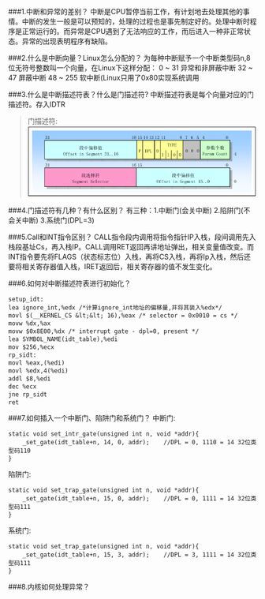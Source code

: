 ###1.中断和异常的差别？
中断是CPU暂停当前工作，有计划地去处理其他的事情。中断的发生一般是可以预知的，处理的过程也是事先制定好的。处理中断时程序是正常运行的。而异常是CPU遇到了无法响应的工作，而后进入一种非正常状态。异常的出现表明程序有缺陷。

###2.什么是中断向量？Linux怎么分配的？
为每种中断赋予一个中断类型码n,8位无符号整数叫一个向量，在Linux下这样分配：
0  ~ 31    异常和非屏蔽中断
32 ~ 47    屏蔽中断
48 ~ 255   软中断(Linux只用了0x80实现系统调用

###3.什么是中断描述符表？什么是门描述符?
中断描述符表是每个向量对应的门描述符。存入IDTR
>门描述符: ![p1](segment.png)

###4.门描述符有几种？有什么区别？
有三种：1.中断门(会关中断) 2.陷阱门(不会关中断) 3.系统门(DPL=3)

###5.Call和INT指令区别？
CALL指令段内调用将指令指针IP入栈，段间调用先入栈段基址Cs，再入栈IP。CALL调用RET返回再讲地址弹出，相关变量值改变。而INT指令要先将FLAGS（状态标志位）入栈，再将CS入栈，再将Ip入栈，然后还要将相关寄存器值入栈，IRET返回后，相关寄存器的值不发生变化。

###6.如何对中断描述符表进行初始化？

    setup_idt:
    lea ignore_int,%edx /*计算ignore_int地址的偏移量,并将其装入%edx*/
    movl $(__KERNEL_CS &lt;&lt; 16),%eax /* selector = 0x0010 = cs */
    movw %dx,%ax
    movw $0x8E00,%dx /* interrupt gate - dpl=0, present */
    lea SYMBOL_NAME(idt_table),%edi 
    mov $256,%ecx 
    rp_sidt: 
    movl %eax,(%edi) 
    movl %edx,4(%edi) 
    addl $8,%edi
    dec %ecx 
    jne rp_sidt 
    ret

###7.如何插入一个中断门、陷阱门和系统门？
中断门: 

    static void set_intr_gate(unsigned int n, void *addr){
        _set_gate(idt_table+n, 14, 0, addr);    //DPL = 0, 1110 = 14 32位类型码110
    }
陷阱门:

    static void set_trap_gate(unsigned int n, void *addr){
        _set_gate(idt_table+n, 15, 0, addr);    //DPL = 0, 1111 = 14 32位类型码111
    }
系统门:

    static void set_trap_gate(unsigned int n, void *addr){
        _set_gate(idt_table+n, 15, 3, addr);    //DPL = 3, 1111 = 14 32位类型码111
    }
    
###8.内核如何处理异常？
